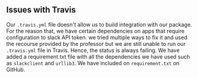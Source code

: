 ## Issues with Travis

Our `.travis.yml` file doesn't allow us to build integration with our package. For the reason that, we have certain dependencies on apps that require configuration to slack API token. we tried multiple ways to fix it and used the recourse provided by the professor but we are still unable to run our `.travis.yml` file in Travis. Hence, the status is always failing. We have added a requirement.txt file with all the dependencies we have used such as `slackclient` and `urllib3`. We have included on `requirement.txt` on GitHub.
